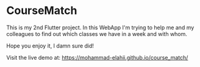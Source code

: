 # CourseMatch

This is my 2nd Flutter project. In this WebApp I'm trying to help me and my colleagues to find out which classes we have in a week and with whom.

Hope you enjoy it, I damn sure did!

Visit the live demo at: https://mohammad-elahii.github.io/course_match/
